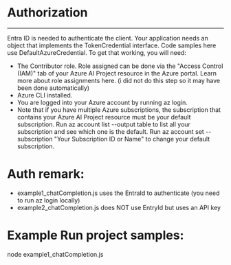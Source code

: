 # Authorization
--------------------
Entra ID is needed to authenticate the client. Your application needs an object that implements the TokenCredential interface. Code samples here use DefaultAzureCredential. To get that working, you will need:
 - The Contributor role. Role assigned can be done via the "Access Control (IAM)" tab of your Azure AI Project resource in the Azure portal. Learn more about role assignments here. (i did not do this step so it may have been done automatically)
 - Azure CLI installed.
 - You are logged into your Azure account by running az login.
 - Note that if you have multiple Azure subscriptions, the subscription that contains your Azure AI Project resource must be your default subscription. Run az account list --output table to list all your subscription and see which one is the default. Run az account set --subscription "Your Subscription ID or Name" to change your default subscription.

# Auth remark:
 - example1_chatCompletion.js uses the EntraId to authenticate (you need to run az login locally)
 - example2_chatCompletion.js does NOT use EntryId but uses an API key 

# Example Run project samples:
node example1_chatCompletion.js

